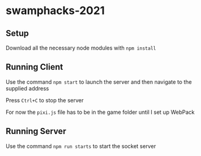 # swamphacks-2021

## Setup

Download all the necessary node modules with `npm install`

## Running Client

Use the command `npm start` to launch the server and then navigate to the supplied address

Press `Ctrl+C` to stop the server

For now the `pixi.js` file has to be in the game folder until I set up WebPack

## Running Server

Use the command `npm run starts` to start the socket server
